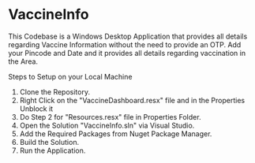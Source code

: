 # VaccineInfo
This Codebase is a Windows Desktop Application that provides all details regarding Vaccine Information without the need to provide an OTP.
Add your Pincode and Date and it provides all details regarding vaccination in the Area.

Steps to Setup on your Local Machine
 1) Clone the Repository.
 2) Right Click on the "VaccineDashboard.resx" file and in the Properties Unblock it
 3) Do Step 2 for "Resources.resx" file in Properties Folder.
 4) Open the Solution "VaccineInfo.sln" via Visual Studio. 
 5) Add the Required Packages from Nuget Package Manager.
 6) Build the Solution.
 7) Run the Application. 
